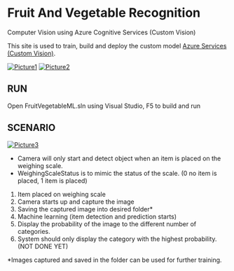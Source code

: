 # Fruit And Vegetable Recognition
Computer Vision using Azure Cognitive Services (Custom Vision)

This site is used to train, build and deploy the custom model [Azure Services (Custom Vision)](https://www.customvision.ai/).

<a href="https://imgbb.com/"><img src="https://i.ibb.co/BtKSzbK/Picture1.png" alt="Picture1" border="0"></a>
<a href="https://imgbb.com/"><img src="https://i.ibb.co/yRR492R/Picture2.png" alt="Picture2" border="0"></a>

## RUN
Open FruitVegetableML.sln using Visual Studio, F5 to build and run


## SCENARIO
<a href="https://ibb.co/NSGTzh9"><img src="https://i.ibb.co/gVc4C1S/Picture3.png" alt="Picture3" border="0"></a>

- Camera will only start and detect object when an item is placed on the weighing scale.
- WeighingScaleStatus is to mimic the status of the scale. (0 no item is placed, 1 item is placed)

1. Item placed on weighing scale
2. Camera starts up and capture the image
3. Saving the captured image into desired folder*
4. Machine learning (item detection and prediction starts)
5. Display the probability of the image to the different number of categories.
6. System should only display the category with the highest probability. (NOT DONE YET)


*Images captured and saved in the folder can be used for further training.

